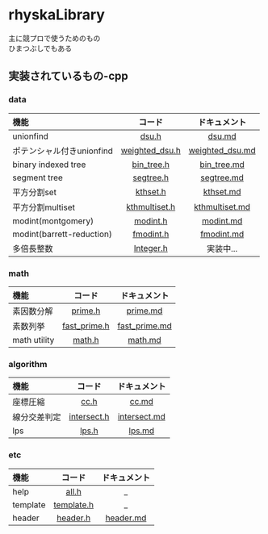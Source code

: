# rhyskaLibrary
主に競プロで使うためのもの  
ひまつぶしでもある
## 実装されているもの-cpp
### data
|機能|コード|ドキュメント|
|:--|:--:|:--:|
|unionfind|[dsu.h](src/data/dsu.h)|[dsu.md](docs/data/dsu.md)|
|ポテンシャル付きunionfind|[weighted_dsu.h](src/data/weighted_dsu.h)|[weighted_dsu.md](docs/data/weighted_dsu.md)|
|binary indexed tree|[bin_tree.h](src/data/bin_tree.h)|[bin_tree.md](docs/data/bin_tree.md)|
|segment tree|[segtree.h](src/data/segtree.h)|[segtree.md](docs/data/segtree.md)|
|平方分割set|[kthset.h](src/data/kthset.h)|[kthset.md](docs/data/kthset.md)|
|平方分割multiset|[kthmultiset.h](src/data/kthmultiset.h)|[kthmultiset.md](docs/data/kthmultiset.md)|
|modint(montgomery)|[modint.h](src/data/modint.h)|[modint.md](docs/data/modint.md)|
|modint(barrett-reduction)|[fmodint.h](src/data/fmodint.h)|[fmodint.md](docs/data/fmodint.md)|
|多倍長整数|[Integer.h](src/data/Integer.h)|実装中...|
### math
|機能|コード|ドキュメント|
|:--|:--:|:--:|
|素因数分解|[prime.h](src/math/prime.h)|[prime.md](docs/math/prime.md)|
|素数列挙|[fast_prime.h](src/math/fast_prime.h)|[fast_prime.md](docs/math/fast_prime.md)|
|math utility|[math.h](src/math/math.h)|[math.md](docs/math/math.md)|
### algorithm
|機能|コード|ドキュメント|
|:--|:--:|:--:|
|座標圧縮|[cc.h](src/algo/cc.h)|[cc.md](docs/algo/cc.md)|
|線分交差判定|[intersect.h](src/algo/intersect.h)|[intersect.md](docs/algo/intersect.md)|
|lps|[lps.h](src/algo/lps.h)|[lps.md](docs/algo/lps.md)|
### etc
|機能|コード|ドキュメント|
|:--|:--:|:--:|
|help|[all.h](src/all.h)|_|
|template|[template.h](src/template.h)|_|
|header|[header.h](src/header.h)|[header.md](docs/header.md)|
